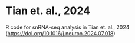 # Tian et. al., 2024

R code for snRNA-seq analysis in Tian et. al., 2024 (https://doi.org/10.1016/j.neuron.2024.07.018) 
